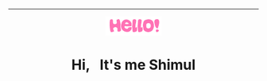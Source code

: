 <hr/>

<p align="center"><img src="picture/pic.gif" background-color="black" width="" height="" alt=hello> <p/>

<h1 align="center">
Hi, &nbsp; It's me Shimul
</h1><br/>
